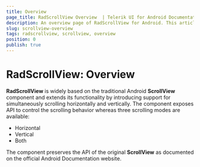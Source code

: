 ```yaml
---
title: Overview
page_title: RadScrollView Overview  | Telerik UI for Android Documentation
description: An overview page of RadScrollView for Android. This article explains the most important things you need to know before using RadScrollView.
slug: scrollview-overview
tags: radscrollview, scrollview, overview
position: 0
publish: true
---
```


# RadScrollView: Overview

**RadScrollView** is widely based on the traditional Android **ScrollView** component and extends its functionality by introducing support for simultaneously scrolling horizontally and vertically. The component exposes API to control the scrolling behavior whereas three scrolling modes are available:

- Horizontal
- Vertical
- Both

The component preserves the API of the original **ScrollView** as documented on the official Android Documentation website.
